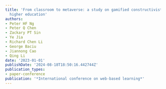 ```yaml
---
title: 'From classroom to metaverse: a study on gamified constructivist teaching in
  higher education'
authors:
- Peter HF Ng
- Peter Q Chen
- Zackary PT Sin
- Ye Jia
- Richard Chen Li
- George Baciu
- Jiannong Cao
- Qing Li
date: '2023-01-01'
publishDate: '2024-08-18T18:50:16.442744Z'
publication_types:
- paper-conference
publication: '*International conference on web-based learning*'
---
```

